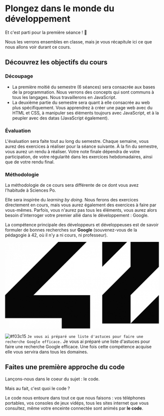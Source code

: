 # Plongez dans le monde du développement

Et c'est parti pour la première séance ! 🎉

Nous les verrons ensembles en classe, mais je vous récapitule ici ce que nous allons voir durant ce cours.

## Découvrez les objectifs du cours

### Découpage
- La première moitié du semestre (6 séances) sera consacrée aux bases de la programmation. Nous verrons des concepts qui sont communs à tous les langages. Nous travaillerons en JavaScript.
- La deuxième partie du semestre sera quant à elle consacrée au web plus spécifiquement. Vous apprendrez à créer une page web avec du HTML et CSS, à manipuler ses éléments toujours avec JavaScript, et à la peupler avec des datas (JavaScript également).

### Évaluation
L'évaluation sera faite tout au long du semestre. 
Chaque semaine, vous aurez des exercices à réaliser pour la séance suivante. 
À la fin du semestre, vous aurez un rendu à réaliser.
Votre note finale dépendra de votre participation, de votre régularité dans les exercices hebdomadaires, ainsi que de votre rendu final.

### Méthodologie

La méthodologie de ce cours sera différente de ce dont vous avez l'habitude à Sciences Po.

Elle sera inspirée du *learning by doing*. Nous ferons des exercices directement en cours, mais vous aurez également des exercices à faire par vous-mêmes. Parfois, vous n'aurez pas tous les éléments, vous aurez alors besoin d'interroger votre premier allié dans le développement : Google. 

La compétence principale des développeurs et développeuses est de savoir formuler de bonnes recherches sur **Google** (souvenez-vous de la pédagogie à 42, où il n'y a ni cours, ni professeur).

![À 42, ni cours, ni professeur](./images/42-logo.png)

![#f03c15](https://via.placeholder.com/15/f03c15/000000?text=+) `Je vous ai préparé une liste d'astuces pour faire une recherche Google efficace.` Je vous ai préparé une liste d'astuces pour faire une recherche Google efficace.
Une fois cette compétence acquise elle vous servira dans tous les domaines.


## Faites une première approche du code

Lançons-nous dans le coeur du sujet : le code.

Mais au fait, c'est quoi le code ?

Le code nous entoure dans tout ce que nous faisons : vos téléphones portables, vos consoles de jeux vidéps, tous les sites internet que vous consultez, même votre enceinte connectée sont animés par **le code**. 
